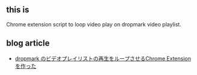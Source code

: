## this is

Chrome extension script to loop video play on dropmark video playlist.

## blog article

- [dropmark のビデオプレイリストの再生をループさせるChrome Extension を作った]()